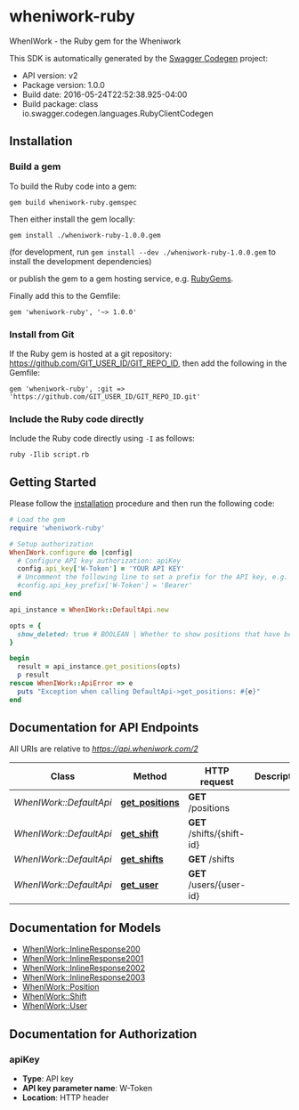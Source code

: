 # wheniwork-ruby

WhenIWork - the Ruby gem for the Wheniwork


This SDK is automatically generated by the [Swagger Codegen](https://github.com/swagger-api/swagger-codegen) project:

- API version: v2
- Package version: 1.0.0
- Build date: 2016-05-24T22:52:38.925-04:00
- Build package: class io.swagger.codegen.languages.RubyClientCodegen

## Installation

### Build a gem

To build the Ruby code into a gem:

```shell
gem build wheniwork-ruby.gemspec
```

Then either install the gem locally:

```shell
gem install ./wheniwork-ruby-1.0.0.gem
```
(for development, run `gem install --dev ./wheniwork-ruby-1.0.0.gem` to install the development dependencies)

or publish the gem to a gem hosting service, e.g. [RubyGems](https://rubygems.org/).

Finally add this to the Gemfile:

    gem 'wheniwork-ruby', '~> 1.0.0'

### Install from Git

If the Ruby gem is hosted at a git repository: https://github.com/GIT_USER_ID/GIT_REPO_ID, then add the following in the Gemfile:

    gem 'wheniwork-ruby', :git => 'https://github.com/GIT_USER_ID/GIT_REPO_ID.git'

### Include the Ruby code directly

Include the Ruby code directly using `-I` as follows:

```shell
ruby -Ilib script.rb
```

## Getting Started

Please follow the [installation](#installation) procedure and then run the following code:
```ruby
# Load the gem
require 'wheniwork-ruby'

# Setup authorization
WhenIWork.configure do |config|
  # Configure API key authorization: apiKey
  config.api_key['W-Token'] = 'YOUR API KEY'
  # Uncomment the following line to set a prefix for the API key, e.g. 'Bearer' (defaults to nil)
  #config.api_key_prefix['W-Token'] = 'Bearer'
end

api_instance = WhenIWork::DefaultApi.new

opts = { 
  show_deleted: true # BOOLEAN | Whether to show positions that have been deleted.
}

begin
  result = api_instance.get_positions(opts)
  p result
rescue WhenIWork::ApiError => e
  puts "Exception when calling DefaultApi->get_positions: #{e}"
end

```

## Documentation for API Endpoints

All URIs are relative to *https://api.wheniwork.com/2*

Class | Method | HTTP request | Description
------------ | ------------- | ------------- | -------------
*WhenIWork::DefaultApi* | [**get_positions**](docs/DefaultApi.md#get_positions) | **GET** /positions | 
*WhenIWork::DefaultApi* | [**get_shift**](docs/DefaultApi.md#get_shift) | **GET** /shifts/{shift-id} | 
*WhenIWork::DefaultApi* | [**get_shifts**](docs/DefaultApi.md#get_shifts) | **GET** /shifts | 
*WhenIWork::DefaultApi* | [**get_user**](docs/DefaultApi.md#get_user) | **GET** /users/{user-id} | 


## Documentation for Models

 - [WhenIWork::InlineResponse200](docs/InlineResponse200.md)
 - [WhenIWork::InlineResponse2001](docs/InlineResponse2001.md)
 - [WhenIWork::InlineResponse2002](docs/InlineResponse2002.md)
 - [WhenIWork::InlineResponse2003](docs/InlineResponse2003.md)
 - [WhenIWork::Position](docs/Position.md)
 - [WhenIWork::Shift](docs/Shift.md)
 - [WhenIWork::User](docs/User.md)


## Documentation for Authorization


### apiKey

- **Type**: API key
- **API key parameter name**: W-Token
- **Location**: HTTP header

